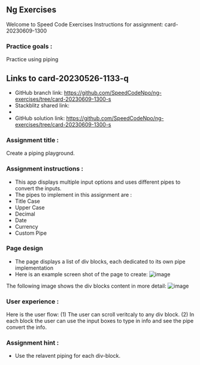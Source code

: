 ## Ng Exercises

Welcome to Speed Code Exercises
Instructions for assignment: card-20230609-1300

### Practice goals :

Practice using piping

## Links to card-20230526-1133-q

- GitHub branch link: https://github.com/SpeedCodeNpo/ng-exercises/tree/card-20230609-1300-s
- Stackblitz shared link:
-
- GitHub solution link: https://github.com/SpeedCodeNpo/ng-exercises/tree/card-20230609-1300-s

### Assignment title :

Create a piping playground.

### Assignment instructions :

- This app displays multiple input options and uses different pipes to convert the inputs.
- The pipes to implement in this assignment are :
- Title Case
- Upper Case
- Decimal
- Date
- Currency
- Custom Pipe

### Page design

- The page displays a list of div blocks, each dedicated to its own pipe implementation
- Here is an example screen shot of the page to create:
  ![image](https://github.com/SpeedCodeNpo/ng-exercises/assets/132397719/de761350-b353-4930-a92e-9e6046165e4f)

The following image shows the div blocks content in more detail:
![image](https://github.com/SpeedCodeNpo/ng-exercises/assets/132397719/d776c4e2-54c5-466f-b41c-737d0e6a7ded)

### User experience :

Here is the user flow:
(1) The user can scroll veritcaly to any div block.
(2) In each block the user can use the input boxes to type in info and see the pipe convert the info.

### Assignment hint :

- Use the relavent piping for each div-block.
